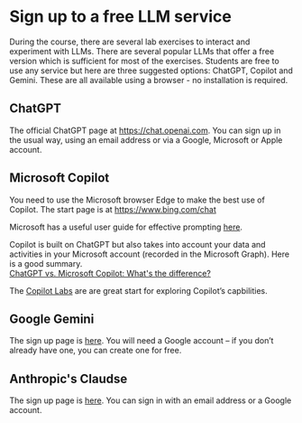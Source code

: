 # Sign up to a free LLM service

During the course, there are several lab exercises to interact and experiment with LLMs.  There are several popular LLMs that offer a free version which is sufficient for most of the exercises.  Students are free to use any service but here are three suggested options: ChatGPT, Copilot and Gemini.  These are all available using a browser - no installation is required.

## ChatGPT
The official ChatGPT page at https://chat.openai.com. You can sign up in the usual way, using an email address or via a Google, Microsoft or Apple account.

## Microsoft Copilot
You need to use the Microsoft browser Edge to make the best use of Copilot.  The start page is at https://www.bing.com/chat

Microsoft has a useful user guide for effective prompting [here](https://www.microsoft.com/en-us/bing/do-more-with-ai/ai-prompt-writing).

Copilot is built on ChatGPT but also takes into account your data and activities in your Microsoft account (recorded in the Microsoft Graph).  Here is a good summary.  
[ChatGPT vs. Microsoft Copilot: What's the difference?](
https://support.microsoft.com/en-us/topic/chatgpt-vs-microsoft-copilot-what-s-the-difference-8fdec864-72b1-46e1-afcb-8c12280d712f)

The [Copilot Labs](https://copilot.cloud.microsoft/en-GB/prompts?ocid=copilot_akams_copilotlab) are are great start for exploring Copilot’s capbilities.

## Google Gemini
The sign up page is [here](https://gemini.google.com/). You will need a Google account – if you don’t already have one, you can create one for free.

## Anthropic's Claudse

The sign up page is [here](https://claude.ai/chats).  You can sign in with an email address or a Google account.